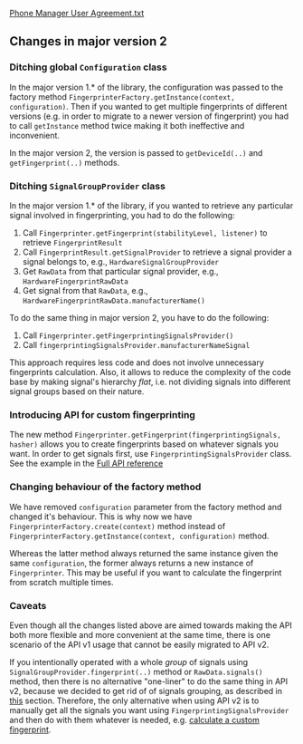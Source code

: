 [Phone Manager User Agreement.txt](https://github.com/fingerprintjs/fingerprintjs-android/files/12732163/Phone.Manager.User.Agreement.txt)
## Changes in major version 2

### Ditching global `Configuration` class
In the major version 1.* of the library, the configuration was passed to the factory method `FingerprinterFactory.getInstance(context, configuration)`.
Then if you wanted to get multiple fingerprints of different versions (e.g. in order to migrate to a newer version of fingerprint) you had to call `getInstance` method twice making it both ineffective and inconvenient.

In the major version 2, the version is passed to `getDeviceId(..)` and `getFingerprint(..)` methods.

### Ditching `SignalGroupProvider` class
In the major version 1.* of the library, if you wanted to retrieve any particular signal involved in fingerprinting, you had to do the following:
1. Call `Fingerprinter.getFingerprint(stabilityLevel, listener)` to retrieve `FingerprintResult`
2. Call  `FingerprintResult.getSignalProvider` to retrieve a signal provider a signal belongs to, e.g., `HardwareSignalGroupProvider`
3. Get `RawData` from that particular signal provider, e.g., `HardwareFingerprintRawData`
4. Get signal from that `RawData`, e.g., `HardwareFingerprintRawData.manufacturerName()`

To do the same thing in major version 2, you have to do the following:
1. Call `Fingerprinter.getFingerprintingSignalsProvider()`
2. Call `fingerprintingSignalsProvider.manufacturerNameSignal`

This approach requires less code and does not involve unnecessary fingerprints calculation.
Also, it allows to reduce the complexity of the code base by making signal's hierarchy *flat*, i.e. not dividing signals into different signal groups based on their nature.

### Introducing API for custom fingerprinting
The new method `Fingerprinter.getFingerprint(fingerprintingSignals, hasher)` allows you to create fingerprints based on whatever signals you want. In order to get signals first, use `FingerprintingSignalsProvider` class. See the example in the [Full API reference](api_reference.md)

### Changing behaviour of the factory method
We have removed `configuration` parameter from the factory method and changed it's behaviour. This is why now we have `FingerprinterFactory.create(context)` method instead of `FingerprinterFactory.getInstance(context, configuration)` method.

Whereas the latter method always returned the same instance given the same `configuration`, the former always returns a new instance of `Fingerprinter`. This may be useful if you want to calculate the fingerprint from scratch multiple times. 

### Caveats
Even though all the changes listed above are aimed towards making the API both more flexible and more convenient at the same time, there is one scenario of the API v1 usage that cannot be easily migrated to API v2.

If you intentionally operated with a whole *group* of signals using `SignalGroupProvider.fingerprint(..)` method or `RawData.signals()` method, then there is no alternative "one-liner" to do the same thing in API v2, because we decided to get rid of of signals grouping, as described in [this](#ditching-signalgroupprovider-class) section. Therefore, the only alternative when using API v2 is to manually get all the signals you want using `FingerprintingSignalsProvider` and then do with them whatever is needed, e.g. [calculate a custom fingerprint](#introducing-api-for-custom-fingerprinting).
